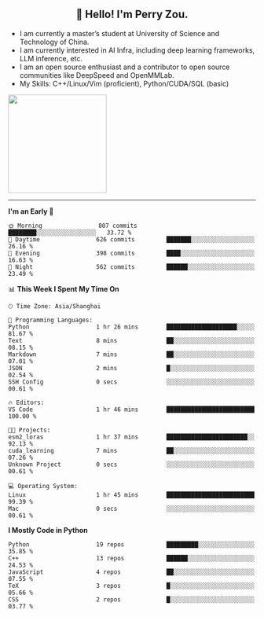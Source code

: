 <h2 align="center">👋 Hello! I'm Perry Zou.</h2>

- I am currently a master’s student at University of Science and Technology of China.
- I am currently interested in AI Infra, including deep learning frameworks, LLM inference, etc.
- I am an open source enthusiast and a contributor to open source communities like DeepSpeed and OpenMMLab.
- My Skills: C++/Linux/Vim (proficient), Python/CUDA/SQL (basic)

<img height=200 align="center" src="https://github-readme-stats.vercel.app/api?username=zonepg" />

-------

<!--START_SECTION:waka-->
**I'm an Early 🐤** 

```text
🌞 Morning                807 commits         ████████░░░░░░░░░░░░░░░░░   33.72 % 
🌆 Daytime                626 commits         ███████░░░░░░░░░░░░░░░░░░   26.16 % 
🌃 Evening                398 commits         ████░░░░░░░░░░░░░░░░░░░░░   16.63 % 
🌙 Night                  562 commits         ██████░░░░░░░░░░░░░░░░░░░   23.49 % 
```


📊 **This Week I Spent My Time On** 

```text
🕑︎ Time Zone: Asia/Shanghai

💬 Programming Languages: 
Python                   1 hr 26 mins        ████████████████████░░░░░   81.67 % 
Text                     8 mins              ██░░░░░░░░░░░░░░░░░░░░░░░   08.15 % 
Markdown                 7 mins              ██░░░░░░░░░░░░░░░░░░░░░░░   07.01 % 
JSON                     2 mins              █░░░░░░░░░░░░░░░░░░░░░░░░   02.54 % 
SSH Config               0 secs              ░░░░░░░░░░░░░░░░░░░░░░░░░   00.61 % 

🔥 Editors: 
VS Code                  1 hr 46 mins        █████████████████████████   100.00 % 

🐱‍💻 Projects: 
esm2_loras               1 hr 37 mins        ███████████████████████░░   92.13 % 
cuda_learning            7 mins              ██░░░░░░░░░░░░░░░░░░░░░░░   07.26 % 
Unknown Project          0 secs              ░░░░░░░░░░░░░░░░░░░░░░░░░   00.61 % 

💻 Operating System: 
Linux                    1 hr 45 mins        █████████████████████████   99.39 % 
Mac                      0 secs              ░░░░░░░░░░░░░░░░░░░░░░░░░   00.61 % 
```

**I Mostly Code in Python** 

```text
Python                   19 repos            █████████░░░░░░░░░░░░░░░░   35.85 % 
C++                      13 repos            ██████░░░░░░░░░░░░░░░░░░░   24.53 % 
JavaScript               4 repos             ██░░░░░░░░░░░░░░░░░░░░░░░   07.55 % 
TeX                      3 repos             █░░░░░░░░░░░░░░░░░░░░░░░░   05.66 % 
CSS                      2 repos             █░░░░░░░░░░░░░░░░░░░░░░░░   03.77 % 
```




<!--END_SECTION:waka-->
